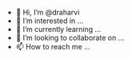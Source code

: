 - 👋 Hi, I’m @draharvi
- 👀 I’m interested in ...
- 🌱 I’m currently learning ...
- 💞️ I’m looking to collaborate on ...
- 📫 How to reach me ...

<!---
draharvi/draharvi is a ✨ special ✨ repository because its `README.md` (this file) appears on your GitHub profile.
You can click the Preview link to take a look at your changes.
--->
